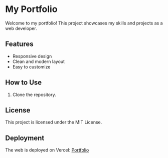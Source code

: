# My Portfolio

Welcome to my portfolio! This project showcases my skills and projects as a web developer.

## Features
- Responsive design
- Clean and modern layout
- Easy to customize

## How to Use
1. Clone the repository.


## License
This project is licensed under the MIT License.

## Deployment
The web is deployed on Vercel: [Portfolio](https://my-portfolio-45ip.vercel.app/)